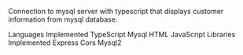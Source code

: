 Connection to mysql server with typescript that displays customer information from mysql database.

Languages Implemented
TypeScript
Mysql
HTML
JavaScript
Libraries Implemented
Express
Cors
Mysql2
